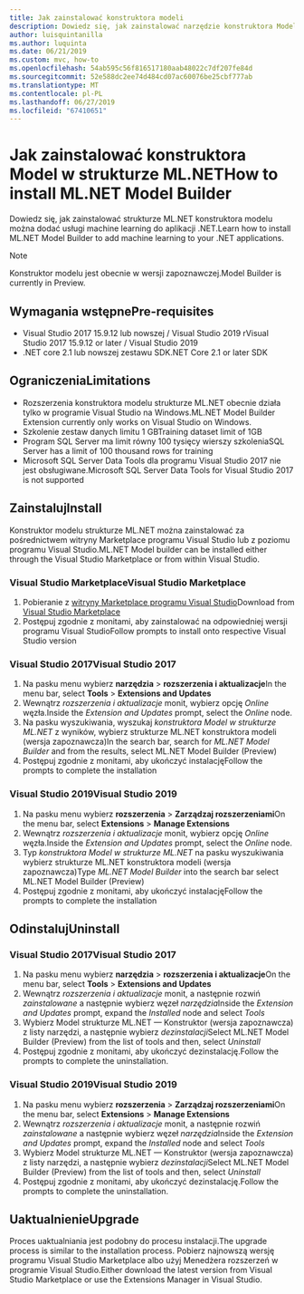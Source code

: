 ```yaml
---
title: Jak zainstalować konstruktora modeli
description: Dowiedz się, jak zainstalować narzędzie konstruktora Model w strukturze ML.NET
author: luisquintanilla
ms.author: luquinta
ms.date: 06/21/2019
ms.custom: mvc, how-to
ms.openlocfilehash: 54ab595c56f816517180aab48022c7df207fe84d
ms.sourcegitcommit: 52e588dc2ee74d484cd07ac60076be25cbf777ab
ms.translationtype: MT
ms.contentlocale: pl-PL
ms.lasthandoff: 06/27/2019
ms.locfileid: "67410651"
---
```

# <a name="how-to-install-mlnet-model-builder"></a><span data-ttu-id="5f2d3-103">Jak zainstalować konstruktora Model w strukturze ML.NET</span><span class="sxs-lookup"><span data-stu-id="5f2d3-103">How to install ML.NET Model Builder</span></span>

<span data-ttu-id="5f2d3-104">Dowiedz się, jak zainstalować strukturze ML.NET konstruktora modelu można dodać usługi machine learning do aplikacji .NET.</span><span class="sxs-lookup"><span data-stu-id="5f2d3-104">Learn how to install ML.NET Model Builder to add machine learning to your .NET applications.</span></span>

> [!NOTE]
> <span data-ttu-id="5f2d3-105">Konstruktor modelu jest obecnie w wersji zapoznawczej.</span><span class="sxs-lookup"><span data-stu-id="5f2d3-105">Model Builder is currently in Preview.</span></span>

## <a name="pre-requisites"></a><span data-ttu-id="5f2d3-106">Wymagania wstępne</span><span class="sxs-lookup"><span data-stu-id="5f2d3-106">Pre-requisites</span></span>

- <span data-ttu-id="5f2d3-107">Visual Studio 2017 15.9.12 lub nowszej / Visual Studio 2019 r</span><span class="sxs-lookup"><span data-stu-id="5f2d3-107">Visual Studio 2017 15.9.12 or later / Visual Studio 2019</span></span>
- <span data-ttu-id="5f2d3-108">.NET core 2.1 lub nowszej zestawu SDK</span><span class="sxs-lookup"><span data-stu-id="5f2d3-108">.NET Core 2.1 or later SDK</span></span>

## <a name="limitations"></a><span data-ttu-id="5f2d3-109">Ograniczenia</span><span class="sxs-lookup"><span data-stu-id="5f2d3-109">Limitations</span></span>

- <span data-ttu-id="5f2d3-110">Rozszerzenia konstruktora modelu strukturze ML.NET obecnie działa tylko w programie Visual Studio na Windows.</span><span class="sxs-lookup"><span data-stu-id="5f2d3-110">ML.NET Model Builder Extension currently only works on Visual Studio on Windows.</span></span>
- <span data-ttu-id="5f2d3-111">Szkolenie zestaw danych limitu 1 GB</span><span class="sxs-lookup"><span data-stu-id="5f2d3-111">Training dataset limit of 1GB</span></span>
- <span data-ttu-id="5f2d3-112">Program SQL Server ma limit równy 100 tysięcy wierszy szkolenia</span><span class="sxs-lookup"><span data-stu-id="5f2d3-112">SQL Server has a limit of 100 thousand rows for training</span></span>
- <span data-ttu-id="5f2d3-113">Microsoft SQL Server Data Tools dla programu Visual Studio 2017 nie jest obsługiwane.</span><span class="sxs-lookup"><span data-stu-id="5f2d3-113">Microsoft SQL Server Data Tools for Visual Studio 2017 is not supported</span></span>

## <a name="install"></a><span data-ttu-id="5f2d3-114">Zainstaluj</span><span class="sxs-lookup"><span data-stu-id="5f2d3-114">Install</span></span>

<span data-ttu-id="5f2d3-115">Konstruktor modelu strukturze ML.NET można zainstalować za pośrednictwem witryny Marketplace programu Visual Studio lub z poziomu programu Visual Studio.</span><span class="sxs-lookup"><span data-stu-id="5f2d3-115">ML.NET Model builder can be installed either through the Visual Studio Marketplace or from within Visual Studio.</span></span> 

### <a name="visual-studio-marketplace"></a><span data-ttu-id="5f2d3-116">Visual Studio Marketplace</span><span class="sxs-lookup"><span data-stu-id="5f2d3-116">Visual Studio Marketplace</span></span>

1. <span data-ttu-id="5f2d3-117">Pobieranie z [witryny Marketplace programu Visual Studio](https://marketplace.visualstudio.com/items?itemName=MLNET.07)</span><span class="sxs-lookup"><span data-stu-id="5f2d3-117">Download from [Visual Studio Marketplace](https://marketplace.visualstudio.com/items?itemName=MLNET.07)</span></span>
1. <span data-ttu-id="5f2d3-118">Postępuj zgodnie z monitami, aby zainstalować na odpowiedniej wersji programu Visual Studio</span><span class="sxs-lookup"><span data-stu-id="5f2d3-118">Follow prompts to install onto respective Visual Studio version</span></span>

### <a name="visual-studio-2017"></a><span data-ttu-id="5f2d3-119">Visual Studio 2017</span><span class="sxs-lookup"><span data-stu-id="5f2d3-119">Visual Studio 2017</span></span>

1. <span data-ttu-id="5f2d3-120">Na pasku menu wybierz **narzędzia** > **rozszerzenia i aktualizacje**</span><span class="sxs-lookup"><span data-stu-id="5f2d3-120">In the menu bar, select **Tools** > **Extensions and Updates**</span></span>
1. <span data-ttu-id="5f2d3-121">Wewnątrz *rozszerzenia i aktualizacje* monit, wybierz opcję *Online* węzła.</span><span class="sxs-lookup"><span data-stu-id="5f2d3-121">Inside the *Extension and Updates* prompt, select the *Online* node.</span></span>
1. <span data-ttu-id="5f2d3-122">Na pasku wyszukiwania, wyszukaj *konstruktora Model w strukturze ML.NET* z wyników, wybierz strukturze ML.NET konstruktora modeli (wersja zapoznawcza)</span><span class="sxs-lookup"><span data-stu-id="5f2d3-122">In the search bar, search for *ML.NET Model Builder* and from the results, select ML.NET Model Builder (Preview)</span></span>
1. <span data-ttu-id="5f2d3-123">Postępuj zgodnie z monitami, aby ukończyć instalację</span><span class="sxs-lookup"><span data-stu-id="5f2d3-123">Follow the prompts to complete the installation</span></span>

### <a name="visual-studio-2019"></a><span data-ttu-id="5f2d3-124">Visual Studio 2019</span><span class="sxs-lookup"><span data-stu-id="5f2d3-124">Visual Studio 2019</span></span>

1. <span data-ttu-id="5f2d3-125">Na pasku menu wybierz **rozszerzenia** > **Zarządzaj rozszerzeniami**</span><span class="sxs-lookup"><span data-stu-id="5f2d3-125">On the menu bar, select **Extensions** > **Manage Extensions**</span></span>
1. <span data-ttu-id="5f2d3-126">Wewnątrz *rozszerzenia i aktualizacje* monit, wybierz opcję *Online* węzła.</span><span class="sxs-lookup"><span data-stu-id="5f2d3-126">Inside the *Extension and Updates* prompt, select the *Online* node.</span></span>
1. <span data-ttu-id="5f2d3-127">Typ *konstruktora Model w strukturze ML.NET* na pasku wyszukiwania wybierz strukturze ML.NET konstruktora modeli (wersja zapoznawcza)</span><span class="sxs-lookup"><span data-stu-id="5f2d3-127">Type *ML.NET Model Builder* into the search bar select ML.NET Model Builder (Preview)</span></span>
1. <span data-ttu-id="5f2d3-128">Postępuj zgodnie z monitami, aby ukończyć instalację</span><span class="sxs-lookup"><span data-stu-id="5f2d3-128">Follow the prompts to complete the installation</span></span>

## <a name="uninstall"></a><span data-ttu-id="5f2d3-129">Odinstaluj</span><span class="sxs-lookup"><span data-stu-id="5f2d3-129">Uninstall</span></span>

### <a name="visual-studio-2017"></a><span data-ttu-id="5f2d3-130">Visual Studio 2017</span><span class="sxs-lookup"><span data-stu-id="5f2d3-130">Visual Studio 2017</span></span>

1. <span data-ttu-id="5f2d3-131">Na pasku menu wybierz **narzędzia** > **rozszerzenia i aktualizacje**</span><span class="sxs-lookup"><span data-stu-id="5f2d3-131">On the menu bar, select **Tools** > **Extensions and Updates**</span></span>
1. <span data-ttu-id="5f2d3-132">Wewnątrz *rozszerzenia i aktualizacje* monit, a następnie rozwiń *zainstalowane* a następnie wybierz węzeł *narzędzia*</span><span class="sxs-lookup"><span data-stu-id="5f2d3-132">Inside the *Extension and Updates* prompt, expand the *Installed* node and select *Tools*</span></span>
1. <span data-ttu-id="5f2d3-133">Wybierz Model strukturze ML.NET — Konstruktor (wersja zapoznawcza) z listy narzędzi, a następnie wybierz *dezinstalacji*</span><span class="sxs-lookup"><span data-stu-id="5f2d3-133">Select ML.NET Model Builder (Preview) from the list of tools and then, select *Uninstall*</span></span>
1. <span data-ttu-id="5f2d3-134">Postępuj zgodnie z monitami, aby ukończyć dezinstalację.</span><span class="sxs-lookup"><span data-stu-id="5f2d3-134">Follow the prompts to complete the uninstallation.</span></span>

### <a name="visual-studio-2019"></a><span data-ttu-id="5f2d3-135">Visual Studio 2019</span><span class="sxs-lookup"><span data-stu-id="5f2d3-135">Visual Studio 2019</span></span>

1. <span data-ttu-id="5f2d3-136">Na pasku menu wybierz **rozszerzenia** > **Zarządzaj rozszerzeniami**</span><span class="sxs-lookup"><span data-stu-id="5f2d3-136">On the menu bar, select **Extensions** > **Manage Extensions**</span></span>
1. <span data-ttu-id="5f2d3-137">Wewnątrz *rozszerzenia i aktualizacje* monit, a następnie rozwiń *zainstalowane* a następnie wybierz węzeł *narzędzia*</span><span class="sxs-lookup"><span data-stu-id="5f2d3-137">Inside the *Extension and Updates* prompt, expand the *Installed* node and select *Tools*</span></span>
1. <span data-ttu-id="5f2d3-138">Wybierz Model strukturze ML.NET — Konstruktor (wersja zapoznawcza) z listy narzędzi, a następnie wybierz *dezinstalacji*</span><span class="sxs-lookup"><span data-stu-id="5f2d3-138">Select ML.NET Model Builder (Preview) from the list of tools and then, select *Uninstall*</span></span>
1. <span data-ttu-id="5f2d3-139">Postępuj zgodnie z monitami, aby ukończyć dezinstalację.</span><span class="sxs-lookup"><span data-stu-id="5f2d3-139">Follow the prompts to complete the uninstallation.</span></span>

## <a name="upgrade"></a><span data-ttu-id="5f2d3-140">Uaktualnienie</span><span class="sxs-lookup"><span data-stu-id="5f2d3-140">Upgrade</span></span>

<span data-ttu-id="5f2d3-141">Proces uaktualniania jest podobny do procesu instalacji.</span><span class="sxs-lookup"><span data-stu-id="5f2d3-141">The upgrade process is similar to the installation process.</span></span> <span data-ttu-id="5f2d3-142">Pobierz najnowszą wersję programu Visual Studio Marketplace albo użyj Menedżera rozszerzeń w programie Visual Studio.</span><span class="sxs-lookup"><span data-stu-id="5f2d3-142">Either download the latest version from Visual Studio Marketplace or use the Extensions Manager in Visual Studio.</span></span>
